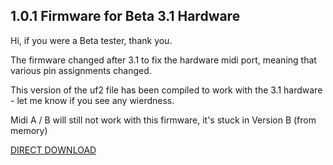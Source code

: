 ## 1.0.1 Firmware for Beta 3.1 Hardware 

Hi, if you were a Beta tester, thank you. 

The firmware changed after 3.1 to fix the hardware midi port, meaning that various pin assignments changed. 

This version of the uf2 file has been compiled to work with the 3.1 hardware - let me know if you see any wierdness. 

Midi A / B will still not work with this firmware, it's stuck in Version B (from memory) 

[DIRECT DOWNLOAD](https://github.com/TomWhitwell/8mu_Public/raw/main/Releases/8mu_1_0_1_for_3_1_hardware/8mu_1_0_1_for_beta.uf2) 
